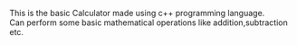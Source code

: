This is the basic Calculator made using c++ programming language.<br>Can perform some basic mathematical operations like addition,subtraction etc.
